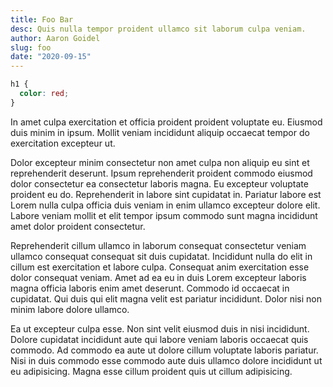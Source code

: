 ```yaml
---
title: Foo Bar
desc: Quis nulla tempor proident ullamco sit laborum culpa veniam.
author: Aaron Goidel
slug: foo
date: "2020-09-15"
---
```


```css
h1 {
  color: red;
}
```

In amet culpa exercitation et officia proident proident voluptate eu. Eiusmod duis minim in ipsum. Mollit veniam incididunt aliquip occaecat tempor do exercitation excepteur ut.

Dolor excepteur minim consectetur non amet culpa non aliquip eu sint et reprehenderit deserunt. Ipsum reprehenderit proident commodo eiusmod dolor consectetur ea consectetur laboris magna. Eu excepteur voluptate proident eu do. Reprehenderit in labore sint cupidatat in. Pariatur labore est Lorem nulla culpa officia duis veniam in enim ullamco excepteur dolore elit. Labore veniam mollit et elit tempor ipsum commodo sunt magna incididunt amet dolor proident consectetur.

Reprehenderit cillum ullamco in laborum consequat consectetur veniam ullamco consequat consequat sit duis cupidatat. Incididunt nulla do elit in cillum est exercitation et labore culpa. Consequat anim exercitation esse dolor consequat veniam. Amet ad ea eu in duis Lorem excepteur laboris magna officia laboris enim amet deserunt. Commodo id occaecat in cupidatat. Qui duis qui elit magna velit est pariatur incididunt. Dolor nisi non minim labore dolore ullamco.

Ea ut excepteur culpa esse. Non sint velit eiusmod duis in nisi incididunt. Dolore cupidatat incididunt aute qui labore veniam laboris occaecat quis commodo. Ad commodo ea aute ut dolore cillum voluptate laboris pariatur. Nisi in duis commodo esse commodo aute duis ullamco dolore incididunt ut eu adipisicing. Magna esse cillum proident quis ut cillum adipisicing.
